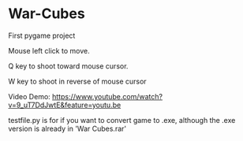 # War-Cubes
First pygame project

Mouse left click to move.

Q key to shoot toward mouse cursor.

W key to shoot in reverse of mouse cursor

Video Demo:
https://www.youtube.com/watch?v=9_uT7DdJwtE&feature=youtu.be

testfile.py is for if you want to convert game to .exe, although the .exe version is already in 'War Cubes.rar'


